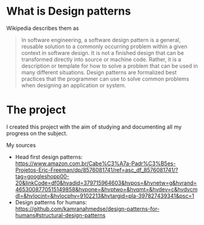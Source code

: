 # What is Design patterns

Wikipedia describes them as
>In software engineering, a software design pattern is a general, reusable solution to a commonly occurring problem within a given context in software design. It is not a finished design that can be transformed directly into source or machine code. Rather, it is a description or template for how to solve a problem that can be used in many different situations. Design patterns are formalized best practices that the programmer can use to solve common problems when designing an application or system.

# The project

I created this project with the aim of studying and documenting all my progress on the subject.

My sources
* Head first design patterns: https://www.amazon.com.br/Cabe%C3%A7a-Padr%C3%B5es-Projetos-Eric-Freeman/dp/8576081741/ref=asc_df_8576081741/?tag=googleshopp00-20&linkCode=df0&hvadid=379715964603&hvpos=&hvnetw=g&hvrand=4653008770515149858&hvpone=&hvptwo=&hvqmt=&hvdev=c&hvdvcmdl=&hvlocint=&hvlocphy=9102213&hvtargid=pla-397827439341&psc=1
* Design patterns for humans: https://github.com/kamranahmedse/design-patterns-for-humans#structural-design-patterns
